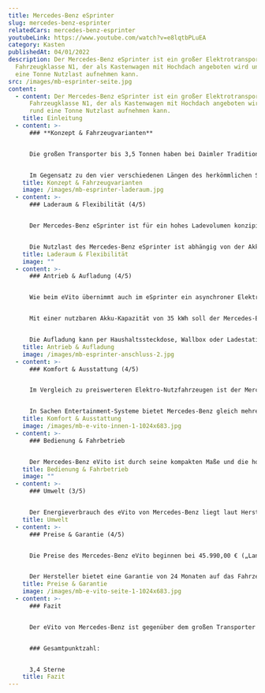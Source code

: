```yaml
---
title: Mercedes-Benz eSprinter
slug: mercedes-benz-esprinter
relatedCars: mercedes-benz-esprinter
youtubeLink: https://www.youtube.com/watch?v=e8lqtbPLuEA
category: Kasten
publishedAt: 04/01/2022
description: Der Mercedes-Benz eSprinter ist ein großer Elektrotransporter der
  Fahrzeugklasse N1, der als Kastenwagen mit Hochdach angeboten wird und rund
  eine Tonne Nutzlast aufnehmen kann.
src: /images/mb-esprinter-seite.jpg
content:
  - content: Der Mercedes-Benz eSprinter ist ein großer Elektrotransporter der
      Fahrzeugklasse N1, der als Kastenwagen mit Hochdach angeboten wird und
      rund eine Tonne Nutzlast aufnehmen kann.
    title: Einleitung
  - content: >-
      ### **Konzept & Fahrzeugvarianten**


      Die großen Transporter bis 3,5 Tonnen haben bei Daimler Tradition. 1977 kam mit dem Mercedes-Benz T1 das erste Fahrzeug dieser Art auf den Markt und wurde bis 1995 gebaut. Seitdem laufen die Fahrzeuge unter dem Namen Sprinter, welcher seit 2018 in der dritten Generation erhältlich ist. Später folgte die Einführung des rein elektrischen Modells eSprinter, welcher vorerst nur als Kastenwagen verfügbar ist. Mit diesem zielt der Hersteller auf größere Lieferunternehmen im städtischen Bereich.


      Im Gegensatz zu den vier verschiedenen Längen des herkömmlichen Sprinters ist die Elektro-Version nur in einer 6,09 Meter langen Ausführung mit Hochdach erhältlich. Eine Auswahl gibt es deshalb nur bei der Batterie. Hier kann zwischen einer nutzbaren Kapazität von 35 kWh und 47 kWh gewählt werden, wodurch eine Durchschnittsreichweite von 120 bzw. 158 Kilometern erreicht werden soll.
    title: Konzept & Fahrzeugvarianten
    image: /images/mb-esprinter-laderaum.jpg
  - content: >-
      ### Laderaum & Flexibilität (4/5)


      Der Mercedes-Benz eSprinter ist für ein hohes Ladevolumen konzipiert, welches mit stolzen 11,0 m³ dementsprechend üppig ausfällt. Auch die Laderaumlänge von 3,27 Meter ist länger als so manches Fahrzeug und sorgt dafür, dass der eSprinter auch extrem sperrige Ladung aufnehmen kann. Die Zuladung erfolg über hohe Flügeltüren im Heck oder eine seitliche Schiebetür auf der rechten Seite. Die Höhe der Ladekante liegt bei 61,5 Zentimeter. Außerdem kann man über einen optional verfügbaren “Heckauftritt” bequem in den Laderaum einsteigen und somit das Be- und Entladen deutlich erleichtern.


      Die Nutzlast des Mercedes-Benz eSprinter ist abhängig von der Akku-Kapazität. Da das zulässige Gesamtgewicht bei 3,5 Tonnen liegt, führt das höhere Gewicht des 47 kWh-Akkus zu einer niedrigeren Zuladung von 848 Kilogramm. Mit der leichteren 35 kWh-Batterie darf der eSprinter hingegen bis zu 1.001 Kilogramm zuladen. Auf dem Dach des Elektro-Transporters dürfen zudem maximal 150 Kilogramm mitgeführt werden.
    title: Laderaum & Flexibilität
    image: ""
  - content: >-
      ### Antrieb & Aufladung (4/5)


      Wie beim eVito übernimmt auch im eSprinter ein asynchroner Elektromotor mit einer Leistung von 85 kW den Antrieb auf die Vorderachse. Dieser entwickelt ein maximales Drehmoment von 295 Nm und kann das Fahrzeug auf bis zu 120 Km/h bringen. Die Höchstgeschwindigkeit in der Standard-Version allerdings bei 80 Km/h abgeriegelt und kann optional auf 100 Km/h oder eben 120 Km/h hochgesetzt werden. Jedoch dürfte bei solchen Geschwindigkeiten die Reichweite deutlich geringer ausfallen.


      Mit einer nutzbaren Akku-Kapazität von 35 kWh soll der Mercedes-Benz eSprinter rund 120 Kilometer weit kommen, bei dem größeren Akku mit 47 kWh sind laut Hersteller knapp 160 Kilometer drin. Leider ist anzunehmen, dass bei hoher Zuladung und in zähem Stadtverkehr diese Angaben wohl nicht erreicht werden dürfen. Allerdings arbeitet das Fahrzeug mit Rekuperation in gleich vier wählbaren Stufen, wodurch der Akku während der Fahrt wieder aufgeladen wird.


      Die Aufladung kann per Haushaltssteckdose, Wallbox oder Ladestation mit Wechsel- oder Gleichstrom erfolgen. Eine Vollladung per Wechselstrom mit 7,4 kW soll in rund 6 Stunden (35 kWh) bzw. etwa 8 Stunden (47 kWh) erledigt sein. Bei der Aufladung über eine Gleichstrom-Ladestation mit optional verfügbaren 80 kW soll der Akku laut Hersteller in gerade einmal 20 Minuten von 10% auf 80% gebracht werden.
    title: Antrieb & Aufladung
    image: /images/mb-esprinter-anschluss-2.jpg
  - content: >-
      ### Komfort & Ausstattung (4/5)


      Im Vergleich zu preiswerteren Elektro-Nutzfahrzeugen ist der Mercedes-Benz eVito bereits in der Basisversion weniger spartanisch. Außerdem kann er mit vielen Details ausgestattet werden, die den Komfort des Fahrers erhöhen. Gegen Aufpreis sind so neben einer Klimaanlage und Sitzheizung auch Komfortsitze erhältlich. Allerdings sei angemerkt, dass einige der vielen Ausstattungsoptionen die Reichweite beeinträchtigen können. In dieser Hinsicht interessant sind aber die verschiedenen Rekuperationsstufen, die der Fahrer wählen und so die Reichweite beeinflussen kann.


      In Sachen Entertainment-Systeme bietet Mercedes-Benz gleich mehrere Optionen für den eVito, allerdings keine ohne Aufpreis. Das preiswerteste Modell kostet 570 Euro extra und verfügt über nützliche Funktionen wie Bluetooth (für eine Freisprechfunktion), USB-Anschluss oder einen SD-Speicherkarten-Steckplatz. Für ein größeres Display mit Navigation muss der Kunde allerdings schon etwas tiefer in die Tasche greifen.
    title: Komfort & Ausstattung
    image: /images/mb-e-vito-innen-1-1024x683.jpg
  - content: >-
      ### Bedienung & Fahrbetrieb


      Der Mercedes-Benz eVito ist durch seine kompakten Maße und die hohe Sitzposition recht übersichtlich, wobei die Kastenwagen-Version durch fehlende Fenster im Laderaum natürlich etwas weniger Rundumsicht bietet. Gegen Aufpreis gibt es ein Assistenzsystem-Paket, welches für zusätzliche Sicherheit sorgt. Ebenfalls als Sonderausstattung ist ein sogenanntes “Easy Cargo”-paket, welches das Be- und Entladen erleichtern soll.
    title: Bedienung & Fahrbetrieb
    image: ""
  - content: >-
      ### Umwelt (3/5)


      Der Energieverbrauch des eVito von Mercedes-Benz liegt laut Hersteller bei rund 21,5 kWh auf 100 km. Bei 30 Cent pro Kilowattstunde ergeben 100 km Fahrstrecke somit Kosten von rund 6,45 €. Ein zusätzliches Solarmodul für mehr Reichweite wird nicht angeboten.
    title: Umwelt
  - content: >-
      ### Preise & Garantie (4/5)


      Die Preise des Mercedes-Benz eVito beginnen bei 45.990,00 € („Lang“) sowie 47.470,00 € („Extralang“). Der Lithium-Ionen-Akku ist mit im Preis enthalten und kann nicht gemietet werden. Da viele für Unternehmen nützliche Helfer allerdings Aufpreis kosten, dürften die wenigsten Kunden diese Anschaffungskosten einhalten.


      Der Hersteller bietet eine Garantie von 24 Monaten auf das Fahrzeug. Zusätzlich lassen sich „ServiceCare“-Pakete gegen einen monatlichen Betrag buchen, welche dem Kunden einen Rundum-Service in Sachen Wartung und dem Austausch von Verschleißteilen bieten. Diese können je nach Laufleistung angepasst werden.
    title: Preise & Garantie
    image: /images/mb-e-vito-seite-1-1024x683.jpg
  - content: >-
      ### Fazit


      Der eVito von Mercedes-Benz ist gegenüber dem großen Transporter Sprinter zwar kompakt, bietet dank seiner Länge aber trotzdem ein hohes Raumvolumen. Die bis zu 6.600 Liter Beladungskapazität dürften für einige Lieferanten und Handwerksbetriebe interessant sein. Der Stuttgarter E-Transporter bietet auch einen hohen Komfort im Vergleich zu einigen auf Funktionalität abzielenden Konkurrenz-Modellen. Negativ fällt hier aber ins Gewicht, dass viele Ausstattungsoptionen extra bezahlt werden müssen.


      ### Gesamtpunktzahl:


      3,4 Sterne
    title: Fazit
---
```

